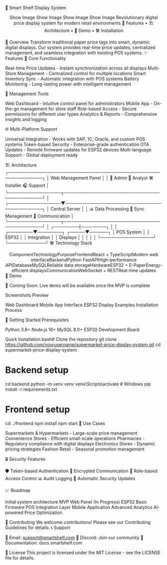 🛒 Smart Shelf Display System
<div align="center">
Show Image
Show Image
Show Image
Show Image
Revolutionary digital price display system for modern retail environments
🚀 Features • 🏗️ Architecture • 📱 Demo • 🛠️ Installation
</div>

🌟 Overview
Transform traditional paper price tags into smart, dynamic digital displays. Our system provides real-time price updates, centralized management, and seamless integration with existing POS systems.
✨ Features
🎯 Core Functionality

Real-time Price Updates - Instant synchronization across all displays
Multi-Store Management - Centralized control for multiple locations
Smart Inventory Sync - Automatic integration with POS systems
Battery Monitoring - Long-lasting power with intelligent management

🔧 Management Tools

Web Dashboard - Intuitive control panel for administrators
Mobile App - On-the-go management for store staff
Role-based Access - Secure permissions for different user types
Analytics & Reports - Comprehensive insights and logging

🌐 Multi-Platform Support

Universal Integration - Works with SAP, 1C, Oracle, and custom POS systems
Token-based Security - Enterprise-grade authentication
OTA Updates - Remote firmware updates for ESP32 devices
Multi-language Support - Global deployment ready

🏗️ Architecture
┌─────────────────────────────────────────────────────────────┐
│                    Web Management Panel                     │
│  🔐 Admin  👥 Analyst  🛠️ Installer  🎧 Support           │
└─────────────────┬───────────────────────────────────────────┘
                  │
┌─────────────────▼───────────────────────────────────────────┐
│                   Central Server                            │
│  📊 Data Processing  🔄 Sync Management  📡 Communication  │
└─────────────────┬───────────────────────────────────────────┘
                  │
         ┌────────┼────────┐
         │                 │
┌────────▼────────┐ ┌─────▼──────┐
│   POS System    │ │   ESP32    │
│   Integration   │ │  Displays  │
│                 │ │            │
└─────────────────┘ └────────────┘
🛠️ Technology Stack
<div align="center">
ComponentTechnologyPurposeFrontendReact + TypeScriptModern web interfaceBackendPython FastAPIHigh-performance APIDatabaseMySQLReliable data storageHardwareESP32 + E-PaperEnergy-efficient displaysCommunicationWebSocket + RESTReal-time updates
</div>
📱 Demo

🚧 Coming Soon: Live demo will be available once the MVP is complete

Screenshots Preview

 Web Dashboard
 Mobile App Interface
 ESP32 Display Examples
 Installation Process

🚀 Getting Started
Prerequisites

Python 3.8+
Node.js 16+
MySQL 8.0+
ESP32 Development Board

Quick Installation
bash# Clone the repository
git clone https://github.com/yourusername/supermarket-price-display-system.git
cd supermarket-price-display-system

# Backend setup
cd backend
python -m venv venv
venv\Scripts\activate  # Windows
pip install -r requirements.txt

# Frontend setup
cd ../frontend
npm install
npm start
🏪 Use Cases

Supermarkets & Hypermarkets - Large-scale price management
Convenience Stores - Efficient small-scale operations
Pharmacies - Regulatory compliance with digital displays
Electronics Stores - Dynamic pricing strategies
Fashion Retail - Seasonal promotion management

🔒 Security Features

🛡️ Token-based Authentication
🔐 Encrypted Communication
🎯 Role-based Access Control
📊 Audit Logging
🔄 Automatic Security Updates

📈 Roadmap

 Initial system architecture
 MVP Web Panel (In Progress)
 ESP32 Basic Firmware
 POS Integration Layer
 Mobile Application
 Advanced Analytics
 AI-powered Price Optimization

🤝 Contributing
We welcome contributions! Please see our Contributing Guidelines for details.
📞 Support

📧 Email: support@smartshelf.com
💬 Discord: Join our community
📖 Documentation: docs.smartshelf.com

📄 License
This project is licensed under the MIT License - see the LICENSE file for details.

<div align="center">

</div>
